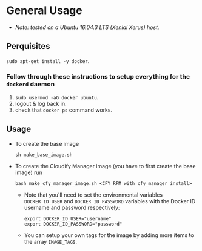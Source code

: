 # General Usage
 - _Note: tested on a Ubuntu 16.04.3 LTS (Xenial Xerus) host._
 
## Perquisites
`sudo apt-get install -y docker`.

### Follow through these instructions to setup everything for the `dockerd` daemon
1. `sudo usermod -aG docker ubuntu`.
1. logout & log back in.
1. check that `docker ps` command works.

## Usage
- To create the base image 
    ```
    sh make_base_image.sh
    ```

- To create the Cloudify Manager image (you have to first create the base image) run 
    ```
    bash make_cfy_manager_image.sh <CFY RPM with cfy_manager install>
    ``` 
  - Note that you'll need to set the environmental variables `DOCKER_ID_USER` and `DOCKER_ID_PASSWORD` variables with the Docker ID username and password respectively:
	  ```
	  export DOCKER_ID_USER="username"
	  export DOCKER_ID_PASSWORD="password"
	  ```
  - You can setup your own tags for the image by adding more items to the array `IMAGE_TAGS`.
